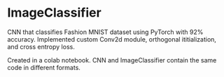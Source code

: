 # ImageClassifier
CNN that classifies Fashion MNIST dataset using PyTorch with 92% accuracy.
Implemented custom Conv2d module, orthogonal ititialization, and cross entropy loss.

Created in a colab notebook. CNN and ImageClassifier contain the same code in different formats.
